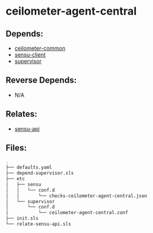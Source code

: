 # ceilometer-agent-central

## Depends:

  -  [ceilometer-common](/salt/ceilometer-common)
  -  [sensu-client](/salt/sensu-client)
  -  [supervisor](/salt/supervisor)

## Reverse Depends:

  -  N/A

## Relates:

  -  [sensu-api](/salt/sensu-api)

## Files:

```bash
.
├── defaults.yaml
├── depend-supervisor.sls
├── etc
│   ├── sensu
│   │   └── conf.d
│   │       └── checks-ceilometer-agent-central.json
│   └── supervisor
│       └── conf.d
│           └── ceilometer-agent-central.conf
├── init.sls
└── relate-sensu-api.sls
```
